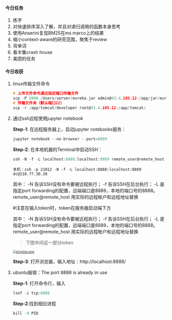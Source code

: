#### 今日任务

1. 练字
2. 对快速排序深入了解，并且对递归调用的函数本身思考
3. 使用Anserini复现BM25在ms marco上的结果
4. 缩小context-aware的研究范围，聚焦于review
5. 背单词
6. 看半集crash house
7. 美团的任务

#### 今日收获

1. linux传输文件命令

   ```c
   # 上传文件命令通过指定端口传输文件
   scp -P 6800 /Users/server/eureka.jar admin@43.4.105.12:/app/jar/eureka.jar
   # 传输文件夹（默认端口22）
   scp -r /app/tomcat/developer root@43.4.105.12:/app/tomcat/
   ```

2. 通过ssh远程使用jupyter notebook

   **Step-1**: 在远程服务器上，启动jupyter notebooks服务：

   ```python
   jupyter notebook --no-browser --port=8889
   ```

   **Step-2**: 在本地机器的Terminal中启动SSH：

   ```c
   ssh -N -f -L localhost:8888:localhost:8889 remote_user@remote_host
   ```

   ```
   本机：ssh -p 21012 -N -f -L localhost:8888:localhost:8889 dc@210.77.30.38
   ```

   其中： -N 告诉SSH没有命令要被远程执行； -f 告诉SSH在后台执行； -L 是指定port forwarding的配置，远端端口是8889，本地的端口号的8888。remote_user@remote_host 用实际的远程帐户和远程地址替换

   #注意在输入token时，token在服务器启动端下方

   其中： -N 告诉SSH没有命令要被远程执行； -f 告诉SSH在后台执行； -L 是指定port forwarding的配置，远端端口是8889，本地的端口号的8888。remote_user@remote_host 用实际的远程帐户和远程地址替换

   > 下图中间这一部分token

   [<img src="https://z3.ax1x.com/2021/08/23/hCgG0s.png" alt="hCgG0s.png" style="zoom: 67%;" />](https://imgtu.com/i/hCgG0s)

   **Step-3**: 打开浏览器，输入地址：http://localhost:8888/

3. ubuntu报错：The port 8888 is already in use

   **Step-1**: 打开命令行，输入

   ```c
   lsof -i tcp:8888
   ```

   **Step-2**:找到相应进程

   ```D
   kill -9 PID
   ```

    